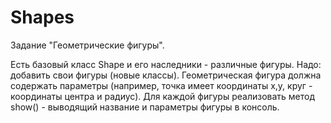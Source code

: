Shapes
======

Задание "Геометрические фигуры".

Есть базовый класс Shape и его наследники - различные фигуры.
Надо: добавить свои фигуры (новые классы). 
Геометрическая фигура должна содержать параметры (например, точка имеет координаты x,y, 
круг - координаты центра и радиус).
Для каждой фигуры реализовать метод show() - выводящий название и параметры фигуры в консоль. 

